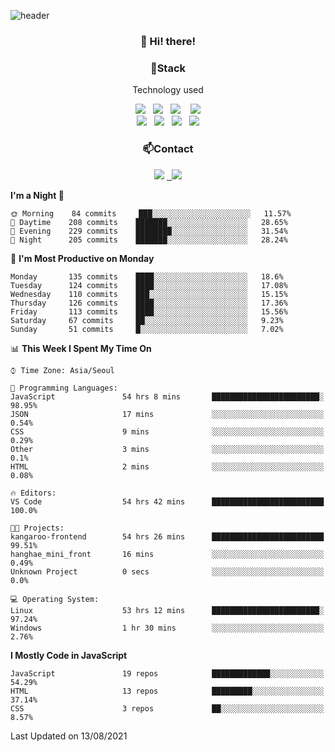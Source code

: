 ![header](https://capsule-render.vercel.app/api?type=waving&color=gradient&height=200&text=Che-ri&fontAlign=70&fontAlignY=40&animation=twinkling)

<h3 align="center">👋 Hi! there!</h3>

<h3 align="center">📌Stack</h3>
<p align="center">Technology used</p>
<div align="center"><img src="https://img.shields.io/badge/HTML5-e74c3c?style=flat-square&logo=HTML5&logoColor=white"></img> &nbsp <img src="https://img.shields.io/badge/CSS3-0A84FF?style=flat-square&logo=CSS3&logoColor=white"></img>  &nbsp <img src="https://img.shields.io/badge/SCSS-fd79a8?style=flat-square&logo=Sass&logoColor=white"/></a>&nbsp  &nbsp <img src="https://img.shields.io/badge/styled%2Dcomponents-DB7093?style=flat-square&logo=styled%2Dcomponents&logoColor=white"/></a>
<br><img src="https://img.shields.io/badge/JavaScript-FFCD11?style=flat-square&logo=JavaScript&logoColor=white"></img> &nbsp <img src="https://img.shields.io/badge/React-00BCF6?style=flat-square&logo=React&logoColor=white"></img> &nbsp <img src="https://img.shields.io/badge/Redux-764ABC?style=flat-square&logo=Redux&logoColor=white"/></a> &nbsp <img src="https://img.shields.io/badge/jQuery-3655FF?style=flat-square&logo=jQuery&logoColor=white"></img></div>

<h3 align="center">📫Contact</h3>
<div align="center"><a href="https://cheri.tistory.com/"><img src="https://img.shields.io/badge/Cheri-AD29B6?style=flat-square&logo=Tidal&logoColor=white"/></a> <a href="rnjs1135@gmail.com"> &nbsp <img src="https://img.shields.io/badge/Gmail-EA4335?style=flat-square&logo=Gmail&logoColor=white"/></a></div>

<!--START_SECTION:waka-->
**I'm a Night 🦉** 

```text
🌞 Morning    84 commits     ███░░░░░░░░░░░░░░░░░░░░░░   11.57% 
🌆 Daytime    208 commits    ███████░░░░░░░░░░░░░░░░░░   28.65% 
🌃 Evening    229 commits    ████████░░░░░░░░░░░░░░░░░   31.54% 
🌙 Night      205 commits    ███████░░░░░░░░░░░░░░░░░░   28.24%

```
📅 **I'm Most Productive on Monday** 

```text
Monday       135 commits    ████░░░░░░░░░░░░░░░░░░░░░   18.6% 
Tuesday      124 commits    ████░░░░░░░░░░░░░░░░░░░░░   17.08% 
Wednesday    110 commits    ███░░░░░░░░░░░░░░░░░░░░░░   15.15% 
Thursday     126 commits    ████░░░░░░░░░░░░░░░░░░░░░   17.36% 
Friday       113 commits    ████░░░░░░░░░░░░░░░░░░░░░   15.56% 
Saturday     67 commits     ██░░░░░░░░░░░░░░░░░░░░░░░   9.23% 
Sunday       51 commits     █░░░░░░░░░░░░░░░░░░░░░░░░   7.02%

```


📊 **This Week I Spent My Time On** 

```text
⌚︎ Time Zone: Asia/Seoul

💬 Programming Languages: 
JavaScript               54 hrs 8 mins       ████████████████████████░   98.95% 
JSON                     17 mins             ░░░░░░░░░░░░░░░░░░░░░░░░░   0.54% 
CSS                      9 mins              ░░░░░░░░░░░░░░░░░░░░░░░░░   0.29% 
Other                    3 mins              ░░░░░░░░░░░░░░░░░░░░░░░░░   0.1% 
HTML                     2 mins              ░░░░░░░░░░░░░░░░░░░░░░░░░   0.08%

🔥 Editors: 
VS Code                  54 hrs 42 mins      █████████████████████████   100.0%

🐱‍💻 Projects: 
kangaroo-frontend        54 hrs 26 mins      █████████████████████████   99.51% 
hanghae_mini_front       16 mins             ░░░░░░░░░░░░░░░░░░░░░░░░░   0.49% 
Unknown Project          0 secs              ░░░░░░░░░░░░░░░░░░░░░░░░░   0.0%

💻 Operating System: 
Linux                    53 hrs 12 mins      ████████████████████████░   97.24% 
Windows                  1 hr 30 mins        ░░░░░░░░░░░░░░░░░░░░░░░░░   2.76%

```

**I Mostly Code in JavaScript** 

```text
JavaScript               19 repos            █████████████░░░░░░░░░░░░   54.29% 
HTML                     13 repos            █████████░░░░░░░░░░░░░░░░   37.14% 
CSS                      3 repos             ██░░░░░░░░░░░░░░░░░░░░░░░   8.57%

```



 Last Updated on 13/08/2021
<!--END_SECTION:waka-->
